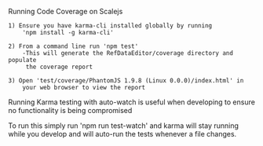 Running Code Coverage on Scalejs 

    1) Ensure you have karma-cli installed globally by running 
        'npm install -g karma-cli'
        
    2) From a command line run 'npm test'
        -This will generate the RefDataEditor/coverage directory and populate 
         the coverage report
         
    3) Open 'test/coverage/PhantomJS 1.9.8 (Linux 0.0.0)/index.html' in 
        your web browser to view the report

Running Karma testing with auto-watch is useful when developing to ensure no 
functionality is being compromised

To run this simply run 'npm run test-watch' and karma will stay running while you 
develop and will auto-run the tests whenever a file changes.
